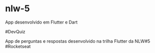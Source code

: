 # nlw-5

App desenvolvido em Flutter e Dart 

#DevQuiz

App de perguntas e respostas desenvolvido na trilha Flutter da NLW#5 #Rocketseat
